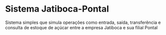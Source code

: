 # Sistema Jatiboca-Pontal
 Sistema simples que simula operações como entrada, saída, transferência e consulta de estoque de açúcar entre a empresa Jatiboca e sua filial Pontal
